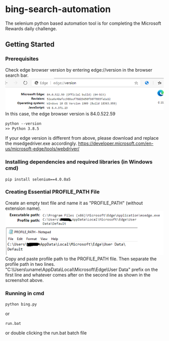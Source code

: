 # bing-search-automation
The selenium python based automation tool is for completing the Microsoft Rewards daily challenge.
## Getting Started
### Prerequisites
Check edge browser version by entering edge://version in the browser search bar.
![edge_version](version.png)
In this case, the edge browser version is 84.0.522.59
```
python --version
>> Python 3.8.5
```
If your edge version is different from above, please download and replace the msedgedriver.exe accordingly.
https://developer.microsoft.com/en-us/microsoft-edge/tools/webdriver/
### Installing dependencies and required libraries (in Windows cmd)
```
pip install selenium==4.0.0a5
```
### Creating Essential PROFILE_PATH File
Create an empty text file and name it as "PROFILE_PATH" (without extension name).
![profile_path](path.png)
Copy and paste profile path to the PROFILE_PATH file. Then separate the profile path in two lines. "C:\Users\uname\AppData\Local\Microsoft\Edge\User Data\" prefix on the first line and whatever comes after on the second line as shown in the screenshot above.
### Running in cmd
```
python bing.py
```
or
```
run.bat
```
or double clicking the run.bat batch file
